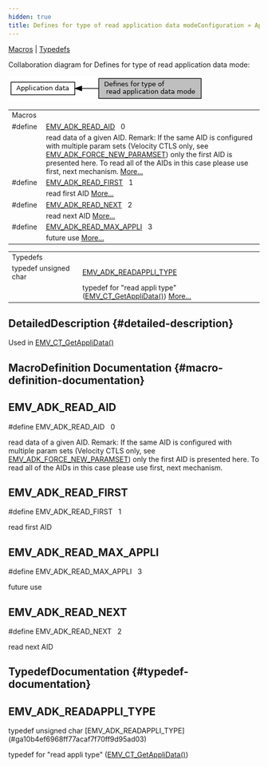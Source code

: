 ```yaml
---
hidden: true
title: Defines for type of read application data modeConfiguration » Application data
---
```


[Macros](#define-members) \| [Typedefs](#typedef-members)

Collaboration diagram for Defines for type of read application data mode:

![](group___r_e_a_d___a_p_p_l_i___t_y_p_e.png)

|  |  |
|----|----|
| Macros |  |
| #define  | [EMV_ADK_READ_AID](#ga40a890ba6edd28fab817806283a8ca92)   0 |
|   | read data of a given AID. Remark: If the same AID is configured with multiple param sets (Velocity CTLS only, see <a href="group___a_p_p_l_i___c_o_n_f___m_o_d_e.md#ga03b37fb330503ac5075d026a14dea68b">EMV_ADK_FORCE_NEW_PARAMSET</a>) only the first AID is presented here. To read all of the AIDs in this case please use first, next mechanism. [More\...](#ga40a890ba6edd28fab817806283a8ca92)<br/> |
| #define  | [EMV_ADK_READ_FIRST](#ga2c6c3134ae0c799d1137ab8ca7a7ad39)   1 |
|   | read first AID [More\...](#ga2c6c3134ae0c799d1137ab8ca7a7ad39)<br/> |
| #define  | [EMV_ADK_READ_NEXT](#gadc2d6261a8f38bd106479075960539c8)   2 |
|   | read next AID [More\...](#gadc2d6261a8f38bd106479075960539c8)<br/> |
| #define  | [EMV_ADK_READ_MAX_APPLI](#gaadf16f68e844bb5ab52e088e6ba1c1e9)   3 |
|   | future use [More\...](#gaadf16f68e844bb5ab52e088e6ba1c1e9)<br/> |

|  |  |
|----|----|
| Typedefs |  |
| typedef unsigned char  | [EMV_ADK_READAPPLI_TYPE](#ga10b4ef6968ff77acaf7f70ff9d95ad03) |
|   | typedef for \"read appli type\" (<a href="group___f_u_n_c___c_o_n_f.md#ga363163e375895b7d3ad03ace5df5d0d3">EMV_CT_GetAppliData()</a>) [More\...](#ga10b4ef6968ff77acaf7f70ff9d95ad03)<br/> |

## DetailedDescription {#detailed-description}

Used in <a href="group___f_u_n_c___c_o_n_f.md#ga363163e375895b7d3ad03ace5df5d0d3">EMV_CT_GetAppliData()</a>

## MacroDefinition Documentation {#macro-definition-documentation}

## EMV_ADK_READ_AID <a href="#ga40a890ba6edd28fab817806283a8ca92" id="ga40a890ba6edd28fab817806283a8ca92"></a>

<p>#define EMV_ADK_READ_AID   0</p>

read data of a given AID. Remark: If the same AID is configured with multiple param sets (Velocity CTLS only, see <a href="group___a_p_p_l_i___c_o_n_f___m_o_d_e.md#ga03b37fb330503ac5075d026a14dea68b">EMV_ADK_FORCE_NEW_PARAMSET</a>) only the first AID is presented here. To read all of the AIDs in this case please use first, next mechanism.

## EMV_ADK_READ_FIRST <a href="#ga2c6c3134ae0c799d1137ab8ca7a7ad39" id="ga2c6c3134ae0c799d1137ab8ca7a7ad39"></a>

<p>#define EMV_ADK_READ_FIRST   1</p>

read first AID

## EMV_ADK_READ_MAX_APPLI <a href="#gaadf16f68e844bb5ab52e088e6ba1c1e9" id="gaadf16f68e844bb5ab52e088e6ba1c1e9"></a>

<p>#define EMV_ADK_READ_MAX_APPLI   3</p>

future use

## EMV_ADK_READ_NEXT <a href="#gadc2d6261a8f38bd106479075960539c8" id="gadc2d6261a8f38bd106479075960539c8"></a>

<p>#define EMV_ADK_READ_NEXT   2</p>

read next AID

## TypedefDocumentation {#typedef-documentation}

## EMV_ADK_READAPPLI_TYPE <a href="#ga10b4ef6968ff77acaf7f70ff9d95ad03" id="ga10b4ef6968ff77acaf7f70ff9d95ad03"></a>

<p>typedef unsigned char [EMV_ADK_READAPPLI_TYPE](#ga10b4ef6968ff77acaf7f70ff9d95ad03)</p>

typedef for \"read appli type\" (<a href="group___f_u_n_c___c_o_n_f.md#ga363163e375895b7d3ad03ace5df5d0d3">EMV_CT_GetAppliData()</a>)

